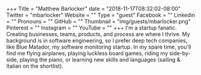 +++
Title = "Matthew Barlocker"
date = "2018-11-17T08:32:02-08:00"
Twitter = "mbarlocker"
Website = ""
Type = "guest"
Facebook = ""
Linkedin = ""
Pronouns = ""
GitHub = ""
Thumbnail = "img/guests/mbarlocker.png"
Pinterest = ""
Instagram = ""
YouTube = ""
+++
I'm a startup fanatic. Creating businesses, teams, products, and process are where I thrive. My background is in software engineering, so I prefer deep tech companies, like Blue Matador, my software monitoring startup. In my spare time, you'll find me flying airplanes, playing luckless board games, riding my side-by-side, playing the piano, or learning new skills and languages (sailing & Italian on the shortlist).
